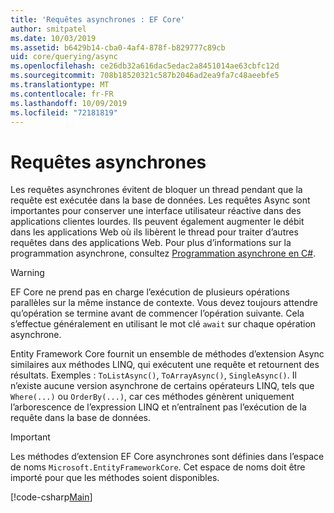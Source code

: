 ```yaml
---
title: 'Requêtes asynchrones : EF Core'
author: smitpatel
ms.date: 10/03/2019
ms.assetid: b6429b14-cba0-4af4-878f-b829777c89cb
uid: core/querying/async
ms.openlocfilehash: ce26db32a616dac5edac2a8451014ae63cbfc12d
ms.sourcegitcommit: 708b18520321c587b2046ad2ea9fa7c48aeebfe5
ms.translationtype: MT
ms.contentlocale: fr-FR
ms.lasthandoff: 10/09/2019
ms.locfileid: "72181819"
---
```

# <a name="asynchronous-queries"></a>Requêtes asynchrones

Les requêtes asynchrones évitent de bloquer un thread pendant que la requête est exécutée dans la base de données. Les requêtes Async sont importantes pour conserver une interface utilisateur réactive dans des applications clientes lourdes. Ils peuvent également augmenter le débit dans les applications Web où ils libèrent le thread pour traiter d’autres requêtes dans des applications Web. Pour plus d’informations sur la programmation asynchrone, consultez [Programmation asynchrone en C#](/dotnet/csharp/async).

> [!WARNING]  
> EF Core ne prend pas en charge l’exécution de plusieurs opérations parallèles sur la même instance de contexte. Vous devez toujours attendre qu’opération se termine avant de commencer l’opération suivante. Cela s’effectue généralement en utilisant le mot clé `await` sur chaque opération asynchrone.

Entity Framework Core fournit un ensemble de méthodes d’extension Async similaires aux méthodes LINQ, qui exécutent une requête et retournent des résultats. Exemples : `ToListAsync()`, `ToArrayAsync()`, `SingleAsync()`. Il n’existe aucune version asynchrone de certains opérateurs LINQ, tels que `Where(...)` ou `OrderBy(...)`, car ces méthodes génèrent uniquement l’arborescence de l’expression LINQ et n’entraînent pas l’exécution de la requête dans la base de données.

> [!IMPORTANT]  
> Les méthodes d’extension EF Core asynchrones sont définies dans l’espace de noms `Microsoft.EntityFrameworkCore`. Cet espace de noms doit être importé pour que les méthodes soient disponibles.

[!code-csharp[Main](../../../samples/core/Querying/Async/Sample.cs#ToListAsync)]
